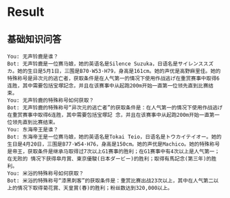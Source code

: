 # Result

## 基础知识问答

    You: 无声铃鹿是谁？
    Bot: 无声铃鹿是一位赛马娘，她的英语名是Silence Suzuka，日语名是サイレンススズカ。她的生日是5月1日，三围是B70·W53·H79，身高是161cm。她的声优是高野麻里佳。她的特殊称号是异次元的逃亡者，获取条件是在人气第一的情况下使用作战逃げ在重赏赛事中取得6连胜，其中需要包括宝塚記念，并且在该赛事中从起跑200m开始一直第一位领先直到比赛结束。
    You: 无声铃鹿的特殊称号如何获取？ 
    Bot: 无声铃鹿的特殊称号“异次元的逃亡者”的获取条件是：在人气第一的情况下使用作战逃げ在重赏赛事中取得6连胜，其中需要包括宝塚記 念，并且在该赛事中从起跑200m开始一直第一位领先直到比赛结束。
    You: 东海帝王是谁？
    Bot: 东海帝王是一位赛马娘，她的英语名是Tokai Teio，日语名是トウカイテイオー。她的生日是4月20日，三围是B77·W54·H76，身高是150cm。她的声优是Machico。她的特殊称号是帝王，获取条件是继承马取得过7次以上G1赛事的胜利；在G1赛事中有4次以上是人气第一；在无败的 情况下获得皐月賞、東京優駿(日本ダービー)的胜利；取得有馬記念(第三年)的胜利。
    You: 米浴的特殊称号如何获取？
    Bot: 米浴的特殊称号“漆黑刺客”的获取条件是：重赏比赛出战23次以上，其中在人气第二以上的情况下取得菊花賞、天皇賞(春)的胜利；粉丝数达到320,000以上。